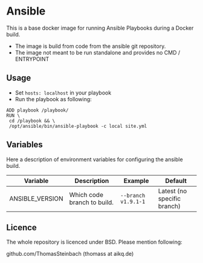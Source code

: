 Ansible
=======

This is a base docker image for running Ansible Playbooks during a Docker build.

* The image is build from code from the ansible git repository.
* The image not meant to be run standalone and provides no CMD / ENTRYPOINT

Usage
-----

* Set `hosts: localhost` in your playbook
* Run the playbook as following:

```
ADD playbook /playbook/
RUN \
 cd /playbook && \
 /opt/ansible/bin/ansible-playbook -c local site.yml
```


Variables
---------

Here a description of environment variables for configuring the ansible build.

| Variable        | Description                 | Example             | Default                     |
|-----------------|-----------------------------|---------------------|-----------------------------|
| ANSIBLE_VERSION | Which code branch to build. | `--branch v1.9.1-1` | Latest (no specific branch) |

Licence
-------

The whole repository is licenced under BSD. Please mention following:

github.com/ThomasSteinbach (thomass at aikq.de)
